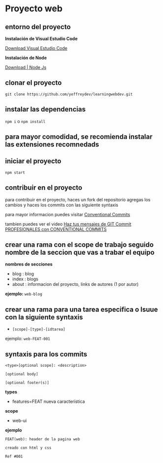 # Proyecto web

## entorno del proyecto

**Instalación de Visual Estudio Code**

[Download Visual Estudio Code](https://code.visualstudio.com/Download)

**Instalación de Node**

[Download | Node Js](https://nodejs.org/en/download)

## clonar el proyecto

`git clone https://github.com/yeffreydev/learningwebdev.git`

## instalar las dependencias

`npm i` o `npm install`

## para mayor comodidad, se recomienda instalar las extensiones recomnedads

## iniciar el proyecto

`npm start`

## contribuir en el proyecto

para contribuir en el proyecto, haces un fork del repositorio agregas los cambios y haces los commits con las siguiente syntaxis

para mayor informacion puedes visitar [Conventional Commits](https://www.conventionalcommits.org/en/v1.0.0/)

tambien puedes ver el video [Haz tus mensajes de GIT Commit PROFESIONALES con CONVENTIONAL COMMITS](https://www.youtube.com/watch?v=SigVVJmUGv8)

## crear una rama con el scope de trabajo seguido nombre de la seccion que vas a trabar el equipo

**nombres de secciones**

- blog : blog
- index : blogs
- about : informacion del proyecto, links de autores (1 por autor)

**ejemplo:** `web-blog`

## crear una rama para una tarea especifica o Isuue con la siguiente syntaxis

- `[scope]-[type]-[idtarea]`

ejemplo: `web-FEAT-001`

## syntaxis para los commits

```
<type>[optional scope]: <description>

[optional body]

[optional footer(s)]
```

**types**

- features=FEAT nueva caracteristica

**scope**

- web-ui

**ejemplo**

```
FEAT(web): header de la pagina web

creado con html y css

Ref #001
```
